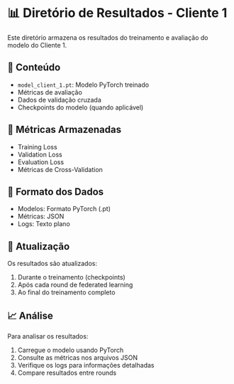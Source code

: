 # 📊 Diretório de Resultados - Cliente 1

Este diretório armazena os resultados do treinamento e avaliação do modelo do Cliente 1.

## 📁 Conteúdo

- `model_client_1.pt`: Modelo PyTorch treinado
- Métricas de avaliação
- Dados de validação cruzada
- Checkpoints do modelo (quando aplicável)

## 🔢 Métricas Armazenadas

- Training Loss
- Validation Loss
- Evaluation Loss
- Métricas de Cross-Validation

## 💾 Formato dos Dados

- Modelos: Formato PyTorch (.pt)
- Métricas: JSON
- Logs: Texto plano

## 🔄 Atualização

Os resultados são atualizados:
1. Durante o treinamento (checkpoints)
2. Após cada round de federated learning
3. Ao final do treinamento completo

## 📈 Análise

Para analisar os resultados:
1. Carregue o modelo usando PyTorch
2. Consulte as métricas nos arquivos JSON
3. Verifique os logs para informações detalhadas
4. Compare resultados entre rounds
